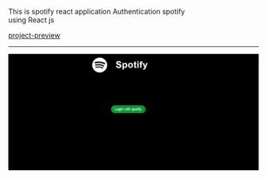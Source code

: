 This is spotify react application 
Authentication spotify  
using React js

[project-preview](https://spotify-react-cs.herokuapp.com/)

**********************************************************************************
![alt-text](https://github.com/chandra-sekharan/spotify-react/blob/master/spot.PNG)
